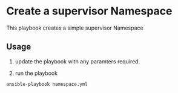 # Create a supervisor Namespace

This playbook creates a simple supervisor Namespace

## Usage

1. update the playbook with any paramters required.


2. run the playbook

```bash
ansible-playbook namespace.yml
```